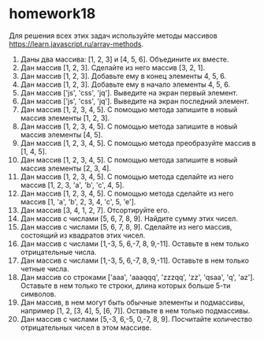 # homework18

Для решения всех этих задач используйте методы массивов https://learn.javascript.ru/array-methods.
1. Даны два массива: [1, 2, 3] и [4, 5, 6]. Объедините их вместе.
2. Дан массив [1, 2, 3]. Сделайте из него массив [3, 2, 1].
3. Дан массив [1, 2, 3]. Добавьте ему в конец элементы 4, 5, 6.
4. Дан массив [1, 2, 3]. Добавьте ему в начало элементы 4, 5, 6.
5. Дан массив ['js', 'css', 'jq']. Выведите на экран первый элемент.
6. Дан массив ['js', 'css', 'jq']. Выведите на экран последний элемент.
7. Дан массив [1, 2, 3, 4, 5]. С помощью метода запишите в новый массив элементы [1, 2, 3].
8. Дан массив [1, 2, 3, 4, 5]. С помощью метода запишите в новый массив элементы [4, 5].
9. Дан массив [1, 2, 3, 4, 5]. С помощью метода преобразуйте массив в [1, 4, 5].
10. Дан массив [1, 2, 3, 4, 5]. С помощью метода запишите в новый массив элементы [2, 3, 4].
11. Дан массив [1, 2, 3, 4, 5]. С помощью метода сделайте из него массив [1, 2, 3, 'a', 'b', 'c', 4, 5].
12. Дан массив [1, 2, 3, 4, 5]. С помощью метода сделайте из него массив [1, 'a', 'b', 2, 3, 4, 'c', 5, 'e'].
13. Дан массив [3, 4, 1, 2, 7]. Отсортируйте его.
14. Дан массив с числами [5, 6, 7, 8, 9]. Найдите сумму этих чисел.
15. Дан массив с числами [5, 6, 7, 8, 9]. Сделайте из него массив, состоящий из квадратов этих чисел.
16. Дан массив с числами [1,-3, 5, 6,-7, 8, 9,-11]. Оставьте в нем только отрицательные числа.
17. Дан массив с числами [1,-3, 5, 6,-7, 8, 9,-11]. Оставьте в нем только четные числа.
18. Дан массив со строками ['aaa', 'aaaqqq', 'zzzqq', 'zz', 'qsaa', 'q', 'az']. Оставьте в нем только те строки, длина которых больше 5-ти символов.
19. Дан массив, в нем могут быть обычные элементы и подмассивы, например [1, 2, [3, 4], 5, [6, 7]]. Оставьте в нем только подмассивы.
20. Дан массив с числами [5,-3, 6,-5, 0,-7, 8, 9]. Посчитайте количество отрицательных чисел в этом массиве.
